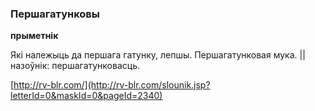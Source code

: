 ### Першагатунковы
**прыметнік**

Які належыць да першага гатунку, лепшы. Першагатунковая мука. || назоўнік: першагатунковасць.

<a rel="author">[http://rv-blr.com/](http://rv-blr.com/slounik.jsp?letterId=0&maskId=0&pageId=2340)</a>
